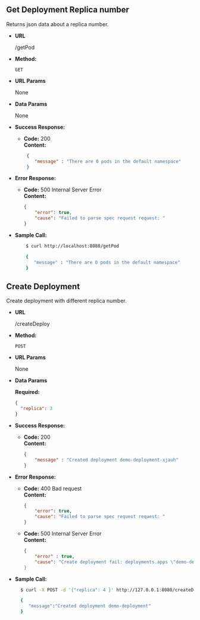 **Get Deployment Replica number**
----
  Returns json data about a replica number.

* **URL**

  /getPod

* **Method:**

  `GET`

* **URL Params**

   None

* **Data Params**

  None

* **Success Response:**

  * **Code:** 200 <br />
    **Content:**

    ```json
     {
        "message" : "There are 0 pods in the default namespace"
     }
    ```

* **Error Response:**

  * **Code:** 500 Internal Server Error <br />
    **Content:**

    ```json
    {
        "error": true,
        "cause": "Failed to parse spec request request: "
    }
    ```


* **Sample Call:**

  ```sh
      $ curl http://localhost:8080/getPod

      {
         "message" : "There are 0 pods in the default namespace"
      }
   ```

**Create Deployment**
----
  Create deployment with different replica number.

* **URL**

  /createDeploy

* **Method:**

  `POST`

*  **URL Params**

   None

* **Data Params**

  **Required:**

  ```json
  {
    "replica": 3
  }
  ```

* **Success Response:**

  * **Code:** 200 <br />
    **Content:**

    ```json
    {
        "message" : "Created deployment demo-deployment-xjauh"
    }
    ```

* **Error Response:**

  * **Code:** 400 Bad request <br />
    **Content:**

    ```json
    {
        "error": true,
        "cause": "Failed to parse spec request request: "
    }
    ```


  * **Code:** 500 Internal Server Error <br />
    **Content:**

    ```json
    {
        "error" : true,
        "cause": "Create deployment fail: deployments.apps \"demo-deployment\" already exists""
    }
    ```

* **Sample Call:**

  ```sh
    $ curl -X POST -d '{"replica": 4 }' http://127.0.0.1:8080/createDeploy

    {
       "message":"Created deployment demo-deployment"
    }
  ```